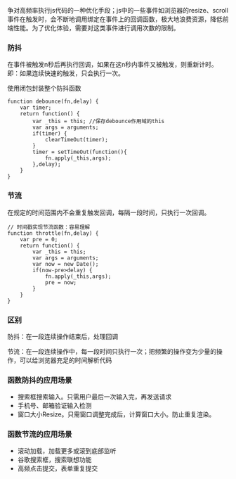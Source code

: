 争对高频率执行js代码的一种优化手段；js中的一些事件如浏览器的resize、scroll事件在触发时，会不断地调用绑定在事件上的回调函数，极大地浪费资源，降低前端性能。为了优化体验，需要对这类事件进行调用次数的限制。

### 防抖

在事件被触发n秒后再执行回调，如果在这n秒内事件又被触发，则重新计时。即：如果连续快速的触发，只会执行一次。

使用闭包封装整个防抖函数

``` 
function debounce(fn,delay) {
	var timer;
	return function() {
		var _this = this; //保存debounce作用域的this
		var args = arguments;
		if(timer) {
			clearTimeOut(timer);
		}
		timer = setTimeOut(function(){
			fn.apply(_this,args);
		},delay);
	}
}
```

### 节流

在规定的时间范围内不会重复触发回调，每隔一段时间，只执行一次回调。

```
// 时间戳实现节流函数：容易理解
function throttle(fn,delay) {
	var pre = 0;
	return function() {
		var _this = this;
		var args = arguments;
		var now = new Date();
		if(now-pre>delay) {
			fn.apply(_this,args);
			pre = now;
		}
	}
}
```

### 区别

防抖：在一段连续操作结束后，处理回调

节流：在一段连续操作中，每一段时间只执行一次；把频繁的操作变为少量的操作，可以给浏览器充足的时间解析代码

### 函数防抖的应用场景

* 搜索框搜索输入。只需用户最后一次输入完，再发送请求
* 手机号、邮箱验证输入检测
* 窗口大小Resize。只需窗口调整完成后，计算窗口大小。防止重复渲染。

### 函数节流的应用场景

* 滚动加载，加载更多或滚到底部监听
* 谷歌搜索框，搜索联想功能
* 高频点击提交，表单重复提交
